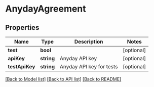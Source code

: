 # AnydayAgreement

## Properties
Name | Type | Description | Notes
------------ | ------------- | ------------- | -------------
**test** | **bool** |  | [optional] 
**apiKey** | **string** | Anyday API key | [optional] 
**testApiKey** | **string** | Anyday API key for tests | [optional] 

[[Back to Model list]](../README.md#documentation-for-models) [[Back to API list]](../README.md#documentation-for-api-endpoints) [[Back to README]](../README.md)


